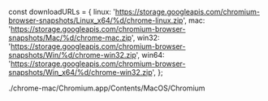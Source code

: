 
const downloadURLs = {
  linux: 'https://storage.googleapis.com/chromium-browser-snapshots/Linux_x64/%d/chrome-linux.zip',
  mac: 'https://storage.googleapis.com/chromium-browser-snapshots/Mac/%d/chrome-mac.zip',
  win32: 'https://storage.googleapis.com/chromium-browser-snapshots/Win/%d/chrome-win32.zip',
  win64: 'https://storage.googleapis.com/chromium-browser-snapshots/Win_x64/%d/chrome-win32.zip',
};


./chrome-mac/Chromium.app/Contents/MacOS/Chromium